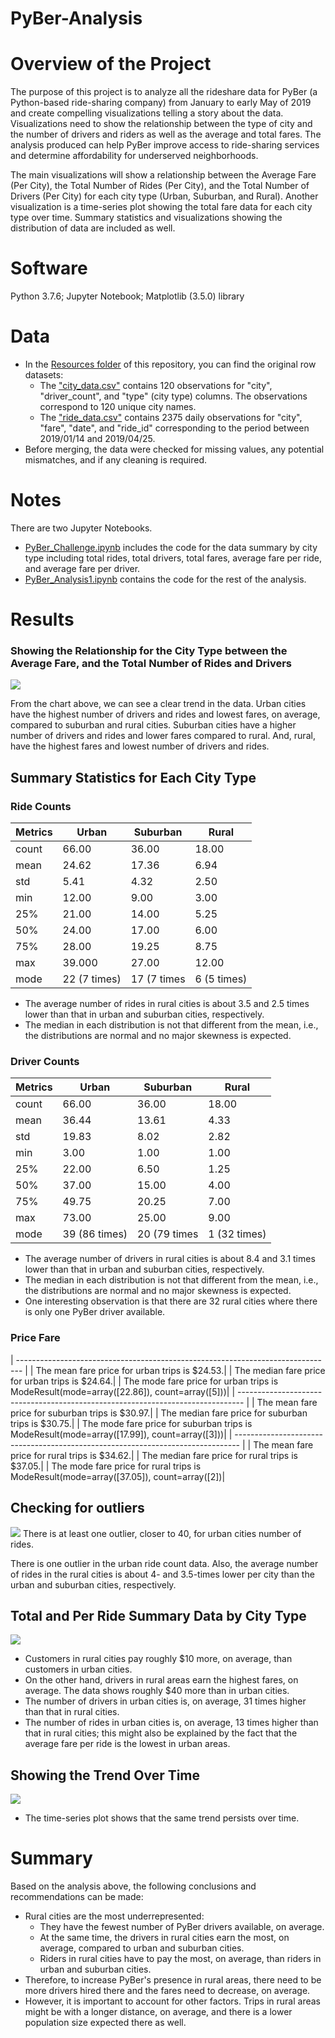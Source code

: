 # PyBer-Analysis

# Overview of the Project 
The purpose of this project is to analyze all the rideshare data for PyBer (a Python-based ride-sharing company) from January to early May of 2019 and create compelling visualizations telling a story about the data. Visualizations need to show the relationship between the type of city and the number of drivers and riders as well as the average and total fares. The analysis produced can help PyBer improve access to ride-sharing services and determine affordability for underserved neighborhoods.

The main visualizations will show a relationship between the Average Fare (Per City), the Total Number of Rides (Per City), and the Total Number of Drivers (Per City) for each city type (Urban, Suburban, and Rural). Another visualization is a time-series plot showing the total fare data for each city type over time. Summary statistics and visualizations showing the distribution of data are included as well. 

# Software
Python 3.7.6; Jupyter Notebook; Matplotlib (3.5.0) library

# Data
- In the [Resources folder](https://github.com/Aigerim-Zh/PyBer-Analysis/tree/main/Resources) of this repository, you can find the original row datasets:
    - The ["city_data.csv"](https://github.com/Aigerim-Zh/PyBer-Analysis/blob/main/Resources/city_data.csv) contains 120 observations for "city", "driver_count", and "type" (city type) columns. The observations correspond to 120 unique city names.  
    - The ["ride_data.csv"](https://github.com/Aigerim-Zh/PyBer-Analysis/blob/main/Resources/ride_data.csv) contains 2375 daily observations for "city", "fare", "date", and "ride_id" corresponding to the period between 2019/01/14 and 2019/04/25. 
- Before merging, the data were checked for missing values, any potential mismatches, and if any cleaning is required. 

# Notes
There are two Jupyter Notebooks. 
- [PyBer_Challenge.ipynb]() includes the code for the data summary by city type including total rides, total drivers, total fares, average fare per ride, and average fare per driver. 
- [PyBer_Analysis1.ipynb]() contains the code for the rest of the analysis. 

# Results

### Showing the Relationship for the City Type between the Average Fare, and the Total Number of Rides and Drivers 

![](https://github.com/Aigerim-Zh/PyBer-Analysis/blob/main/Analysis/BubbleChart_Avg%20Fare%20vs%20Tot%20Number%20of%20Rides.png)

From the chart above, we can see a clear trend in the data. Urban cities have the highest number of drivers and rides and lowest fares, on average, compared to suburban and rural cities. Suburban cities have a higher number of drivers and rides and lower fares compared to rural. And, rural, have the highest fares and lowest number of drivers and rides. 

## Summary Statistics for Each City Type

### Ride Counts 

| Metrics | Urban | Suburban | Rural| 
| --------| ------| ---------| -----| 
| count   | 66.00 | 36.00| 18.00|
| mean    | 24.62 | 17.36| 6.94|
| std     |  5.41 | 4.32| 2.50|
| min     | 12.00 | 9.00| 3.00|
| 25%     | 21.00 | 14.00| 5.25|
| 50%     | 24.00 | 17.00| 6.00|
| 75%     | 28.00 | 19.25| 8.75|
| max     | 39.000 | 27.00| 12.00|
| mode    | 22 (7 times)|  17 (7 times| 6 (5 times)|

- The average number of rides in rural cities is about 3.5 and 2.5 times lower than that in urban and suburban cities, respectively.
- The median in each distribution is not that different from the mean, i.e., the distributions are normal and no major skewness is expected. 

### Driver Counts 

| Metrics | Urban | Suburban | Rural| 
| --------| ------| ---------| -----| 
| count   | 66.00 | 36.00| 18.00|
| mean    | 36.44 | 13.61|4.33|
| std     | 19.83 | 8.02| 2.82|
| min     | 3.00  |1.00| 1.00|
| 25%     | 22.00| 6.50|1.25|
| 50%     | 37.00 | 15.00| 4.00|
| 75%     | 49.75 | 20.25| 7.00|
| max     | 73.00 | 25.00| 9.00|
| mode    |39 (86 times)|  20 (79 times| 1 (32 times)|

- The average number of drivers in rural cities is about 8.4 and 3.1 times lower than that in urban and suburban cities, respectively. 
- The median in each distribution is not that different from the mean, i.e., the distributions are normal and no major skewness is expected. 
- One interesting observation is that there are 32 rural cities where there is only one PyBer driver available. 

### Price Fare 
| ------------------------------------------------------------------------------- |
| The mean fare price for urban trips is $24.53.| 
| The median fare price for urban trips is $24.64.| 
| The mode fare price for urban trips is ModeResult(mode=array([22.86]), count=array([5]))| 
| ------------------------------------------------------------------------------- |
| The mean fare price for suburban trips is $30.97.| 
| The median fare price for suburban trips is $30.75.| 
| The mode fare price for suburban trips is ModeResult(mode=array([17.99]), count=array([3]))| 
| ------------------------------------------------------------------------------- |
| The mean fare price for rural trips is $34.62.| 
| The median fare price for rural trips is $37.05.| 
| The mode fare price for rural trips is ModeResult(mode=array([37.05]), count=array([2])|

## Checking for outliers 

![](https://github.com/Aigerim-Zh/PyBer-Analysis/blob/main/Analysis/Box_and_whisker%20plot.png)
There is at least one outlier, closer to 40, for urban cities number of rides. 

There is one outlier in the urban ride count data. Also, the average number of rides in the rural cities is about 4- and 3.5-times lower per city than the urban and suburban cities, respectively.

## Total and Per Ride Summary Data by City Type
![](https://github.com/Aigerim-Zh/PyBer-Analysis/blob/main/Analysis/Summary%20Statistics.png)

- Customers in rural cities pay roughly $10 more, on average, than customers in urban cities.
- On the other hand, drivers in rural areas earn the highest fares, on average. The data shows roughly $40 more than in urban cities.
- The number of drivers in urban cities is, on average, 31 times higher than that in rural cities.
- The number of rides in urban cities is, on average, 13 times higher than that in rural cities; this might also be explained by the fact that the average fare per ride is the lowest in urban areas. 

## Showing the Trend Over Time
![](https://github.com/Aigerim-Zh/PyBer-Analysis/blob/main/Analysis/Multiple%20line%20plot.png)

- The time-series plot shows that the same trend persists over time. 

# Summary
Based on the analysis above, the following conclusions and recommendations can be made:
- Rural cities are the most underrepresented:
    - They have the fewest number of PyBer drivers available, on average. 
    - At the same time, the drivers in rural cities earn the most, on average, compared to urban and suburban cities. 
    - Riders in rural cities have to pay the most, on average, than riders in urban and suburban cities. 
- Therefore, to increase PyBer's presence in rural areas, there need to be more drivers hired there and the fares need to decrease, on average. 
- However, it is important to account for other factors. Trips in rural areas might be with a longer distance, on average, and there is a lower population size expected there as well. 